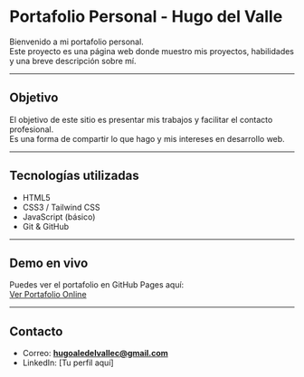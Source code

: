 # Portafolio Personal - Hugo del Valle

Bienvenido a mi portafolio personal.  
Este proyecto es una página web donde muestro mis proyectos, habilidades y una breve descripción sobre mí.  

---

## Objetivo
El objetivo de este sitio es presentar mis trabajos y facilitar el contacto profesional.  
Es una forma de compartir lo que hago y mis intereses en desarrollo web.  

---

## Tecnologías utilizadas
- HTML5  
- CSS3 / Tailwind CSS  
- JavaScript (básico)  
- Git & GitHub  

---

## Demo en vivo
Puedes ver el portafolio en GitHub Pages aquí:  
[Ver Portafolio Online](https://Hugood003.github.io/portafolio-hugo/)

---

## Contacto
- Correo: **hugoaledelvallec@gmail.com**  
- LinkedIn: [Tu perfil aquí]  
